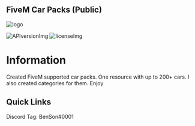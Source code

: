 ## FiveM Car Packs (Public)

[APIversionImg]: https://img.shields.io/badge/CustomPack%20staus-Stable-green
[licenseImg]: https://img.shields.io/badge/Version-0.4-blue

[logo]: https://i.imgur.com/WeTNe2w.jpg
<!-- The stuff above isn't visible in the readme -->

![logo]

 ![APIversionImg] ![licenseImg]

# Information 

Created FiveM supported car packs. One resource with up to 200+ cars. I also created categories for them. Enjoy 


## Quick Links

Discord Tag: BenSon#0001
